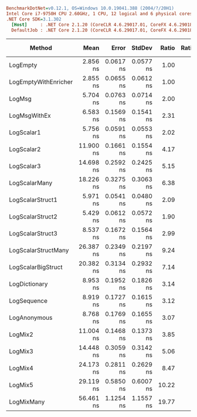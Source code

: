 ``` ini

BenchmarkDotNet=v0.12.1, OS=Windows 10.0.19041.388 (2004/?/20H1)
Intel Core i7-9750H CPU 2.60GHz, 1 CPU, 12 logical and 6 physical cores
.NET Core SDK=3.1.302
  [Host]     : .NET Core 2.1.20 (CoreCLR 4.6.29017.01, CoreFX 4.6.29018.12), X64 RyuJIT
  DefaultJob : .NET Core 2.1.20 (CoreCLR 4.6.29017.01, CoreFX 4.6.29018.12), X64 RyuJIT


```
|               Method |      Mean |     Error |    StdDev | Ratio | RatioSD |  Gen 0 | Gen 1 | Gen 2 | Allocated |
|--------------------- |----------:|----------:|----------:|------:|--------:|-------:|------:|------:|----------:|
|             LogEmpty |  2.856 ns | 0.0617 ns | 0.0577 ns |  1.00 |    0.00 |      - |     - |     - |         - |
| LogEmptyWithEnricher |  2.855 ns | 0.0655 ns | 0.0612 ns |  1.00 |    0.03 |      - |     - |     - |         - |
|               LogMsg |  5.704 ns | 0.0763 ns | 0.0714 ns |  2.00 |    0.05 |      - |     - |     - |         - |
|         LogMsgWithEx |  6.583 ns | 0.1569 ns | 0.1541 ns |  2.31 |    0.08 |      - |     - |     - |         - |
|           LogScalar1 |  5.756 ns | 0.0591 ns | 0.0553 ns |  2.02 |    0.05 |      - |     - |     - |         - |
|           LogScalar2 | 11.900 ns | 0.1661 ns | 0.1554 ns |  4.17 |    0.10 |      - |     - |     - |         - |
|           LogScalar3 | 14.698 ns | 0.2592 ns | 0.2425 ns |  5.15 |    0.10 |      - |     - |     - |         - |
|        LogScalarMany | 18.226 ns | 0.3275 ns | 0.3063 ns |  6.38 |    0.09 | 0.0089 |     - |     - |      56 B |
|     LogScalarStruct1 |  5.971 ns | 0.0541 ns | 0.0480 ns |  2.09 |    0.04 |      - |     - |     - |         - |
|     LogScalarStruct2 |  5.429 ns | 0.0612 ns | 0.0572 ns |  1.90 |    0.04 |      - |     - |     - |         - |
|     LogScalarStruct3 |  8.537 ns | 0.1672 ns | 0.1564 ns |  2.99 |    0.07 |      - |     - |     - |         - |
|  LogScalarStructMany | 26.387 ns | 0.2349 ns | 0.2197 ns |  9.24 |    0.21 | 0.0241 |     - |     - |     152 B |
|   LogScalarBigStruct | 20.382 ns | 0.3134 ns | 0.2932 ns |  7.14 |    0.17 |      - |     - |     - |         - |
|        LogDictionary |  8.953 ns | 0.1952 ns | 0.1826 ns |  3.14 |    0.10 | 0.0051 |     - |     - |      32 B |
|          LogSequence |  8.919 ns | 0.1727 ns | 0.1615 ns |  3.12 |    0.06 | 0.0051 |     - |     - |      32 B |
|         LogAnonymous |  8.768 ns | 0.1769 ns | 0.1655 ns |  3.07 |    0.07 | 0.0051 |     - |     - |      32 B |
|              LogMix2 | 11.004 ns | 0.1468 ns | 0.1373 ns |  3.85 |    0.10 |      - |     - |     - |         - |
|              LogMix3 | 14.448 ns | 0.3059 ns | 0.3142 ns |  5.06 |    0.15 |      - |     - |     - |         - |
|              LogMix4 | 24.173 ns | 0.2811 ns | 0.2629 ns |  8.47 |    0.21 | 0.0216 |     - |     - |     136 B |
|              LogMix5 | 29.119 ns | 0.5850 ns | 0.6007 ns | 10.22 |    0.29 | 0.0266 |     - |     - |     168 B |
|           LogMixMany | 56.461 ns | 1.1254 ns | 1.1557 ns | 19.77 |    0.62 | 0.0445 |     - |     - |     280 B |
